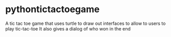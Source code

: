 # pythontictactoegame
A tic tac toe game that uses turtle to draw out interfaces to allow to users to play tic-tac-toe
It also gives a dialog of who won in the end
